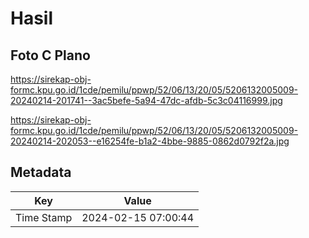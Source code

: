 # Hasil

## Foto C Plano

https://sirekap-obj-formc.kpu.go.id/1cde/pemilu/ppwp/52/06/13/20/05/5206132005009-20240214-201741--3ac5befe-5a94-47dc-afdb-5c3c04116999.jpg

https://sirekap-obj-formc.kpu.go.id/1cde/pemilu/ppwp/52/06/13/20/05/5206132005009-20240214-202053--e16254fe-b1a2-4bbe-9885-0862d0792f2a.jpg


## Metadata

| Key        | Value               |
| ---------- | ------------------- |
| Time Stamp | 2024-02-15 07:00:44 |



